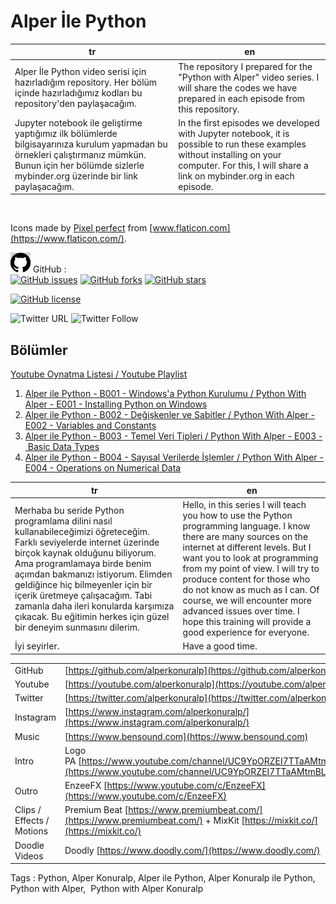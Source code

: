 # Alper İle Python

|tr|en|
|--|--|
|Alper İle Python video serisi için hazırladığım repository. Her bölüm içinde hazırladığımız kodları bu repository'den paylaşacağım.| The repository I prepared for the "Python with Alper" video series. I will share the codes we have prepared in each episode from this repository. |
|Jupyter notebook ile geliştirme yaptığımız ilk bölümlerde bilgisayarınıza kurulum yapmadan bu örnekleri çalıştırmanız mümkün. Bunun için her bölümde sizlerle mybinder.org üzerinde bir link paylaşacağım.|In the first episodes we developed with Jupyter notebook, it is possible to run these examples without installing on your computer. For this, I will share a link on mybinder.org in each episode. |
&NewLine;  
&NewLine;  

Icons made by [Pixel perfect](https://www.flaticon.com/authors/pixel-perfect) from [www.flaticon.com](https://www.flaticon.com/).

![GitHub](contents/github.png) GitHub :  
[![GitHub issues](https://img.shields.io/github/issues/alperkonuralp/AlperIlePython?logo=github)](https://github.com/alperkonuralp/AlperIlePython/issues)
[![GitHub forks](https://img.shields.io/github/forks/alperkonuralp/AlperIlePython?logo=github)](https://github.com/alperkonuralp/AlperIlePython/network)
[![GitHub stars](https://img.shields.io/github/stars/alperkonuralp/AlperIlePython?logo=github)](https://github.com/alperkonuralp/AlperIlePython/stargazers)

[![GitHub license](https://img.shields.io/github/license/alperkonuralp/AlperIlePython)](https://github.com/alperkonuralp/AlperIlePython/blob/master/LICENSE)

![Twitter URL](https://img.shields.io/twitter/url?style=social&url=https%3A%2F%2Ftwitter.com%2Falperkonuralp)
![Twitter Follow](https://img.shields.io/twitter/follow/alperkonuralp?style=social)

## Bölümler

[Youtube Oynatma Listesi / Youtube Playlist](https://www.youtube.com/playlist?list=PLTzpV7jb-qW9_eaDN3bhQZp9TTco3seYQ)

1. [Alper ile Python - B001 - Windows'a Python Kurulumu / Python With Alper - E001 - Installing Python on Windows](E001/E001.md)
2. [Alper ile Python - B002 - Değişkenler ve Sabitler / Python With Alper - E002 - Variables and Constants](E002/E002.md)
3. [Alper ile Python - B003 - Temel Veri Tipleri / Python With Alper - E003 - Basic Data Types](E003/E003.md)
4. [Alper ile Python - B004 - Sayısal Verilerde İşlemler / Python With Alper - E004 - Operations on Numerical Data](E004/E004.md)

| tr | en |
| -- | -- |
| Merhaba bu seride Python programlama dilini nasıl kullanabileceğimizi öğreteceğim. Farklı seviyelerde internet üzerinde birçok kaynak olduğunu biliyorum. Ama programlamaya birde benim açımdan bakmanızı istiyorum. Elimden geldiğince hiç bilmeyenler için bir içerik üretmeye çalışacağım. Tabi zamanla daha ileri konularda karşımıza çıkacak. Bu eğitimin herkes için güzel bir deneyim sunmasını dilerim. | Hello, in this series I will teach you how to use the Python programming language. I know there are many sources on the internet at different levels. But I want you to look at programming from my point of view. I will try to produce content for those who do not know as much as I can. Of course, we will encounter more advanced issues over time. I hope this training will provide a good experience for everyone. |
| İyi seyirler. | Have a good time. |

|  |  |
|--|--|
|GitHub|[https://github.com/alperkonuralp](https://github.com/alperkonuralp)|
|Youtube|[https://youtube.com/alperkonuralp](https://youtube.com/alperkonuralp)|
|Twitter|[https://twitter.com/alperkonuralp](https://twitter.com/alperkonuralp)|
|Instagram|[https://www.instagram.com/alperkonuralp/](https://www.instagram.com/alperkonuralp/)|
|Music|[https://www.bensound.com](https://www.bensound.com)|
|Intro|Logo PA [https://www.youtube.com/channel/UC9YpORZEI7TTaAMtmBL8Yzw](https://www.youtube.com/channel/UC9YpORZEI7TTaAMtmBL8Yzw)|
|Outro|EnzeeFX [https://www.youtube.com/c/EnzeeFX](https://www.youtube.com/c/EnzeeFX)|
|Clips / Effects / Motions|Premium Beat [https://www.premiumbeat.com/](https://www.premiumbeat.com/) + MixKit [https://mixkit.co/](https://mixkit.co/) |
|Doodle Videos|Doodly [https://www.doodly.com/](https://www.doodly.com/)|

Tags : Python, Alper Konuralp, Alper ile Python, Alper Konuralp ile Python,  Python with Alper,  Python with Alper Konuralp
